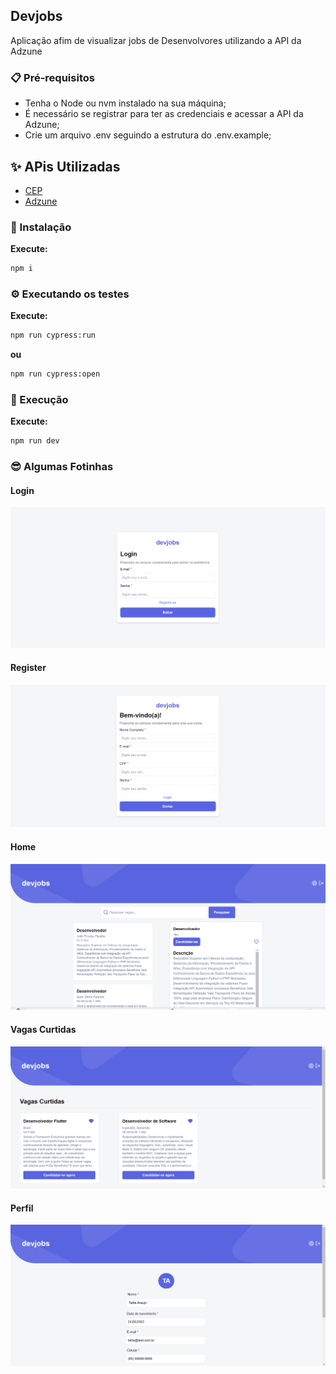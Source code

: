 ## Devjobs

Aplicação afim de visualizar jobs de Desenvolvores utilizando a API da Adzune

### 📋 Pré-requisitos

- Tenha o Node ou nvm instalado na sua máquina;
- É necessário se registrar para ter as credenciais e acessar a API da Adzune;
- Crie um arquivo .env seguindo a estrutura do .env.example;

## ✨ APis Utilizadas

- <a href="https://viacep.com.br" target="_blank">CEP</a>
- <a href="https://developer.adzuna.com"  target="_blank">Adzune</a>

### 🔧 Instalação

**Execute:**

```bash
npm i
```

### ⚙️ Executando os testes

**Execute:**

```bash
npm run cypress:run
```

**ou**

```bash
npm run cypress:open
```

### 🚀 Execução

**Execute:**

```bash
npm run dev
```

### 😎 Algumas Fotinhas

#### Login

<p align="center">
    <img alt="Documentação" src="./docs/imgs/login.png"/>
</p>

#### Register

<p align="center">
    <img alt="Documentação" src="./docs/imgs/register.png"/>
</p>

#### Home

<p align="center">
    <img alt="Documentação" src="./docs/imgs/home.png"/>
</p>

#### Vagas Curtidas

<p align="center">
    <img alt="Documentação" src="./docs/imgs/jobs-liked.png"/>
</p>

#### Perfil

<p align="center">
    <img alt="Documentação" src="./docs/imgs/profile.png"/>
</p>
